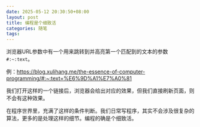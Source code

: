 ```yaml
---
date: 2025-05-12 20:30:50+08:00
layout: post
title: 编程是个细致活
categories: 随笔
tags: 
---
```


浏览器URL参数中有一个用来跳转到并高亮第一个匹配到的文本的参数`#:~:text`。

例：<https://blog.xulihang.me/the-essence-of-computer-programming/#:~:text=%E6%9D%A1%E7%A0%81>

我们打开这样的一个链接后，浏览器会给出对应的效果，但我们直接刷新页面，则不会有这种效果。

在程序世界里，充满了这样的条件判断。我们日常写程序，其实不会涉及很复杂的算法，更多的是处理这样的细节。编程的确是个细致活。



